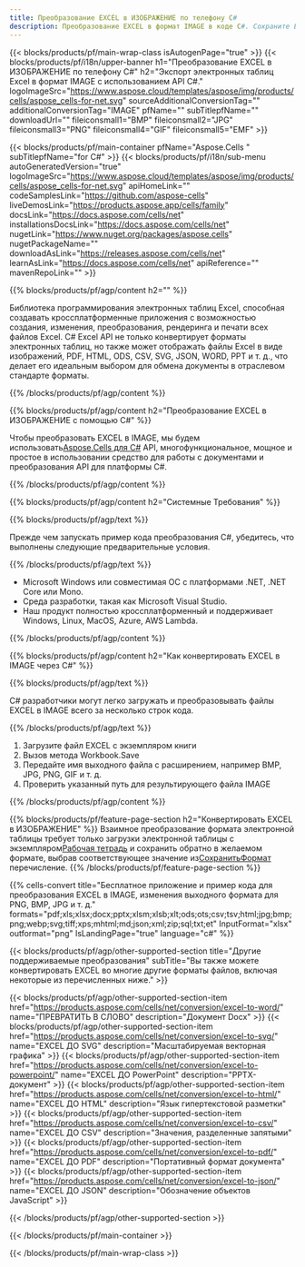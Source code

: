 ```yaml
---
title: Преобразование EXCEL в ИЗОБРАЖЕНИЕ по телефону C#
description: Преобразование EXCEL в формат IMAGE в коде C#. Сохраните EXCEL как ИЗОБРАЖЕНИЕ, используя C#.
---
```

{{< blocks/products/pf/main-wrap-class isAutogenPage="true" >}}
{{< blocks/products/pf/i18n/upper-banner h1="Преобразование EXCEL в ИЗОБРАЖЕНИЕ по телефону C#" h2="Экспорт электронных таблиц Excel в формат IMAGE с использованием API C#." logoImageSrc="https://www.aspose.cloud/templates/aspose/img/products/cells/aspose_cells-for-net.svg" sourceAdditionalConversionTag="" additionalConversionTag="IMAGE" pfName="" subTitlepfName="" downloadUrl="" fileiconsmall1="BMP" fileiconsmall2="JPG" fileiconsmall3="PNG" fileiconsmall4="GIF" fileiconsmall5="EMF" >}}

{{< blocks/products/pf/main-container pfName="Aspose.Cells " subTitlepfName="for C#" >}}
{{< blocks/products/pf/i18n/sub-menu autoGeneratedVersion="true" logoImageSrc="https://www.aspose.cloud/templates/aspose/img/products/cells/aspose_cells-for-net.svg" apiHomeLink="" codeSamplesLink="https://github.com/aspose-cells" liveDemosLink="https://products.aspose.app/cells/family" docsLink="https://docs.aspose.com/cells/net" installationsDocsLink="https://docs.aspose.com/cells/net" nugetLink="https://www.nuget.org/packages/aspose.cells" nugetPackageName="" downloadAsLink="https://releases.aspose.com/cells/net" learnAsLink="https://docs.aspose.com/cells/net" apiReference="" mavenRepoLink="" >}}

{{% blocks/products/pf/agp/content h2="" %}}

 Библиотека программирования электронных таблиц Excel, способная создавать кроссплатформенные приложения с возможностью создания, изменения, преобразования, рендеринга и печати всех файлов Excel. C# Excel API не только конвертирует форматы электронных таблиц, но также может отображать файлы Excel в виде изображений, PDF, HTML, ODS, CSV, SVG, JSON, WORD, PPT и т. д., что делает его идеальным выбором для обмена документы в отраслевом стандарте форматы.

{{% /blocks/products/pf/agp/content %}}

{{% blocks/products/pf/agp/content h2="Преобразование EXCEL в ИЗОБРАЖЕНИЕ с помощью C#" %}}

 Чтобы преобразовать EXCEL в IMAGE, мы будем использовать[Aspose.Cells для C#](https://products.aspose.com/cells/net) API, многофункциональное, мощное и простое в использовании средство для работы с документами и преобразования API для платформы C#.

{{% /blocks/products/pf/agp/content %}}


{{% blocks/products/pf/agp/content h2="Системные Требования" %}}

{{% blocks/products/pf/agp/text %}}

 Прежде чем запускать пример кода преобразования C#, убедитесь, что выполнены следующие предварительные условия.
 
{{% /blocks/products/pf/agp/text %}}

-  Microsoft Windows или совместимая ОС с платформами .NET, .NET Core или Mono.
-  Среда разработки, такая как Microsoft Visual Studio.
-  Наш продукт полностью кроссплатформенный и поддерживает Windows, Linux, MacOS, Azure, AWS Lambda.

{{% /blocks/products/pf/agp/content %}}

{{% blocks/products/pf/agp/content h2="Как конвертировать EXCEL в IMAGE через C#" %}}

{{% blocks/products/pf/agp/text %}}

 C# разработчики могут легко загружать и преобразовывать файлы EXCEL в IMAGE всего за несколько строк кода.

{{% /blocks/products/pf/agp/text %}}

1.  Загрузите файл EXCEL с экземпляром книги
1.  Вызов метода Workbook.Save
1.  Передайте имя выходного файла с расширением, например BMP, JPG, PNG, GIF и т. д.
1.  Проверить указанный путь для результирующего файла IMAGE

{{% /blocks/products/pf/agp/content %}}


{{% blocks/products/pf/feature-page-section h2="Конвертировать EXCEL в ИЗОБРАЖЕНИЕ" %}}
 Взаимное преобразование формата электронной таблицы требует только загрузки электронной таблицы с экземпляром[Рабочая тетрадь](https://reference.aspose.com/cells/net/aspose.cells/workbook) и сохранить обратно в желаемом формате, выбрав соответствующее значение из[СохранитьФормат](https://reference.aspose.com/cells/net/aspose.cells/saveformat) перечисление.
{{% /blocks/products/pf/feature-page-section %}}


{{% cells-convert title="Бесплатное приложение и пример кода для преобразования EXCEL в IMAGE, изменения выходного формата для PNG, BMP, JPG и т. д." formats="pdf;xls;xlsx;docx;pptx;xlsm;xlsb;xlt;ods;ots;csv;tsv;html;jpg;bmp;png;webp;svg;tiff;xps;mhtml;md;json;xml;zip;sql;txt;et" InputFormat="xlsx" outformat="png" IsLandingPage="true" language="c#" %}}
 


{{< blocks/products/pf/agp/other-supported-section title="Другие поддерживаемые преобразования" subTitle="Вы также можете конвертировать EXCEL во многие другие форматы файлов, включая некоторые из перечисленных ниже." >}}

{{< blocks/products/pf/agp/other-supported-section-item href="https://products.aspose.com/cells/net/conversion/excel-to-word/" name="ПРЕВРАТИТЬ В СЛОВО" description="Документ Docx" >}}
{{< blocks/products/pf/agp/other-supported-section-item href="https://products.aspose.com/cells/net/conversion/excel-to-svg/" name="EXCEL ДО SVG" description="Масштабируемая векторная графика" >}}
{{< blocks/products/pf/agp/other-supported-section-item href="https://products.aspose.com/cells/net/conversion/excel-to-powerpoint/" name="EXCEL ДО PowerPoint" description="PPTX-документ" >}}
{{< blocks/products/pf/agp/other-supported-section-item href="https://products.aspose.com/cells/net/conversion/excel-to-html/" name="EXCEL ДО HTML" description="Язык гипертекстовой разметки" >}}
{{< blocks/products/pf/agp/other-supported-section-item href="https://products.aspose.com/cells/net/conversion/excel-to-csv/" name="EXCEL ДО CSV" description="Значения, разделенные запятыми" >}}
{{< blocks/products/pf/agp/other-supported-section-item href="https://products.aspose.com/cells/net/conversion/excel-to-pdf/" name="EXCEL ДО PDF" description="Портативный формат документа" >}}
{{< blocks/products/pf/agp/other-supported-section-item href="https://products.aspose.com/cells/net/conversion/excel-to-json/" name="EXCEL ДО JSON" description="Обозначение объектов JavaScript" >}}

{{< /blocks/products/pf/agp/other-supported-section >}}

{{< /blocks/products/pf/main-container >}}
    
{{< /blocks/products/pf/main-wrap-class >}}
